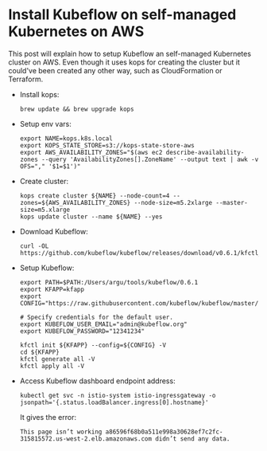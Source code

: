 # Install Kubeflow on self-managed Kubernetes on AWS

This post will explain how to setup Kubeflow an self-managed Kubernetes cluster on AWS. Even though it uses kops for creating the cluster but it could've been created any other way, such as CloudFormation or Terraform.

- Install kops:

	```
  brew update && brew upgrade kops
  ```

- Setup env vars:

	```
	export NAME=kops.k8s.local
	export KOPS_STATE_STORE=s3://kops-state-store-aws
	export AWS_AVAILABILITY_ZONES="$(aws ec2 describe-availability-zones --query 'AvailabilityZones[].ZoneName' --output text | awk -v OFS="," '$1=$1')"
	```

- Create cluster:

	```
	kops create cluster ${NAME} --node-count=4 --zones=${AWS_AVAILABILITY_ZONES} --node-size=m5.2xlarge --master-size=m5.xlarge
	kops update cluster --name ${NAME} --yes
	```

- Download Kubeflow:

	```
	curl -OL https://github.com/kubeflow/kubeflow/releases/download/v0.6.1/kfctl_v0.6.1_darwin.tar.gz
	```

- Setup Kubeflow:

	```
	export PATH=$PATH:/Users/argu/tools/kubeflow/0.6.1
	export KFAPP=kfapp
	export CONFIG="https://raw.githubusercontent.com/kubeflow/kubeflow/master/bootstrap/config/kfctl_existing_arrikto.0.6.yaml"

	# Specify credentials for the default user.
	export KUBEFLOW_USER_EMAIL="admin@kubeflow.org"
	export KUBEFLOW_PASSWORD="12341234"

	kfctl init ${KFAPP} --config=${CONFIG} -V
	cd ${KFAPP}
	kfctl generate all -V
	kfctl apply all -V
	```

- Access Kubeflow dashboard endpoint address:

	```
	kubectl get svc -n istio-system istio-ingressgateway -o jsonpath='{.status.loadBalancer.ingress[0].hostname}'
	```

	It gives the error:

	```
	This page isn’t working a86596f68b0a511e998a30628ef7c2fc-315815572.us-west-2.elb.amazonaws.com didn’t send any data.
	```